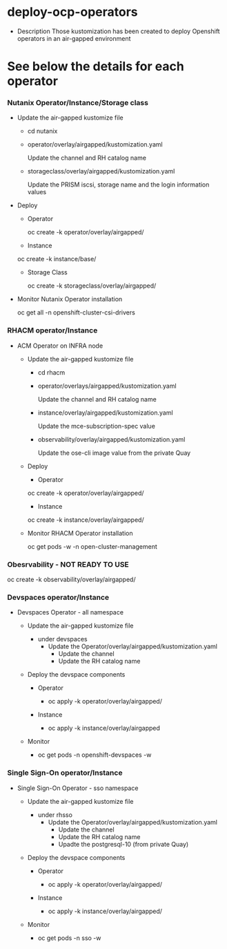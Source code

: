 # deploy-ocp-operators
- Description
Those kustomization has been created to deploy Openshift operators in an air-gapped environment

# See below the details for each operator

### Nutanix Operator/Instance/Storage class
- Update the air-gapped kustomize file
   - cd nutanix
   - operator/overlay/airgapped/kustomization.yaml

      Update the channel and RH catalog name 
   - storageclass/overlay/airgapped/kustomization.yaml

     Update the PRISM iscsi, storage name and the login information values

- Deploy
  - Operator
  
    oc create -k operator/overlay/airgapped/

  -  Instance
  
    oc create -k instance/base/

  - Storage Class
  
    oc create -k storageclass/overlay/airgapped/

- Monitor Nutanix Operator installation

  oc get all -n openshift-cluster-csi-drivers

### RHACM operator/Instance
- ACM Operator on INFRA node
  - Update the air-gapped kustomize file
    - cd rhacm
    - operator/overlays/airgapped/kustomization.yaml

      Update the channel and RH catalog name
    - instance/overlay/airgapped/kustomization.yaml 

      Update the mce-subscription-spec value
    - observability/overlay/airgapped/kustomization.yaml

      Update the ose-cli image value from the private Quay

  - Deploy
    - Operator
    
    oc create -k operator/overlay/airgapped/
    - Instance
    
    oc create -k instance/overlay/airgapped/
  
  - Monitor RHACM Operator installation
  
    oc get pods -w -n open-cluster-management

### Obesrvability  - NOT READY TO USE
  
  oc create -k observability/overlay/airgapped/

### Devspaces operator/Instance
- Devspaces Operator - all namespace
  - Update the air-gapped kustomize file
    - under devspaces
      - Update the Operator/overlay/airgapped/kustomization.yaml
        - Update the channel 
        - Update the RH catalog name

  - Deploy the devspace components
    - Operator
      - oc apply -k operator/overlay/airgapped/

    - Instance
      - oc apply -k instance/overlay/airgapped

  - Monitor
    - oc get pods -n openshift-devspaces -w

### Single Sign-On operator/Instance
- Single Sign-On Operator - sso namespace
  - Update the air-gapped kustomize file
    - under rhsso
      - Update the Operator/overlay/airgapped/kustomization.yaml
        - Update the channel 
        - Update the RH catalog name
        - Upadte the postgresql-10 (from private Quay)

  - Deploy the devspace components
    - Operator
      - oc apply -k operator/overlay/airgapped/

    - Instance
      - oc apply -k instance/overlay/airgapped/

  - Monitor
    - oc get pods -n sso -w



